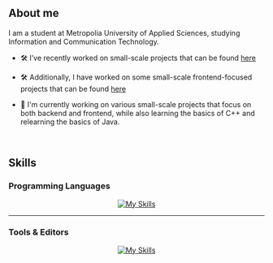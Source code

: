<!--
# Hi there 👋

&nbsp; -->

## About me

I am a student at Metropolia University of Applied Sciences, studying Information and Communication Technology.

* 🛠️ I’ve recently worked on small-scale projects that can be found [here](https://github.com/Arazm1/Small-Projects)

* 🛠️ Additionally, I have worked on some small-scale frontend-focused projects that can be found [here](https://github.com/Arazm1/Frontend-snippets)
* 🔭 I'm currently working on various small-scale projects that focus on both backend and frontend, while also learning the basics of C++ and relearning the basics of Java.

&nbsp;

## Skills

### Programming Languages

<div align="center">

[![My Skills](https://skillicons.dev/icons?i=py,mysql,js,html,css,java,cpp,flask)](https://skillicons.dev)

</div>

----------------------------------------------------------------------------------------------------------------------------

### Tools & Editors

<div align="center">
    
[![My Skills](https://skillicons.dev/icons?i=vscode,pycharm)](https://skillicons.dev)

</div>

<!--
<div align="center">

<a href="https://www.python.org/" style="text-decoration: none;">
    <img src="https://cdn.jsdelivr.net/npm/simple-icons@v5/icons/python.svg" width="30" height="30" alt="Python">
</a>
<a href="https://www.mysql.com/" style="text-decoration: none;">
    <img src="https://cdn.jsdelivr.net/npm/simple-icons@v5/icons/mysql.svg" width="30" height="30" alt="MySQL">
</a>
<a href="https://developer.mozilla.org/en-US/docs/Web/JavaScript" style="text-decoration: none;">
    <img src="https://cdn.jsdelivr.net/npm/simple-icons@v5/icons/javascript.svg" width="30" height="30" alt="JavaScript">
</a>
<a href="https://developer.mozilla.org/en-US/docs/Web/HTML" style="text-decoration: none;">
    <img src="https://cdn.jsdelivr.net/npm/simple-icons@v5/icons/html5.svg" width="30" height="30" alt="HTML">
</a>
<a href="https://developer.mozilla.org/en-US/docs/Web/CSS" style="text-decoration: none;">
    <img src="https://cdn.jsdelivr.net/npm/simple-icons@v5/icons/css3.svg" width="30" height="30" alt="CSS">
</a>
<a href="https://isocpp.org/" style="text-decoration: none;">
    <img src="https://cdn.jsdelivr.net/npm/simple-icons@v5/icons/cplusplus.svg" width="30" height="30" alt="C++">
</a>

</div>

-->





<!--
- <a href="https://www.python.org/"><img src="https://cdn.jsdelivr.net/npm/simple-icons@v5/icons/python.svg" width="30" height="30"></a> Python  
- <a href="https://www.mysql.com/"><img src="https://cdn.jsdelivr.net/npm/simple-icons@v5/icons/mysql.svg" width="30" height="30"></a> MySQL  
- <a href="https://developer.mozilla.org/en-US/docs/Web/JavaScript"><img src="https://cdn.jsdelivr.net/npm/simple-icons@v5/icons/javascript.svg" width="30" height="30"></a> JavaScript  
- <a href="https://developer.mozilla.org/en-US/docs/Web/HTML"><img src="https://cdn.jsdelivr.net/npm/simple-icons@v5/icons/html5.svg" width="30" height="30"></a> HTML  
- <a href="https://developer.mozilla.org/en-US/docs/Web/CSS"><img src="https://cdn.jsdelivr.net/npm/simple-icons@v5/icons/css3.svg" width="30" height="30"></a> CSS  
- <a href="https://isocpp.org/"><img src="https://cdn.jsdelivr.net/npm/simple-icons@v5/icons/cplusplus.svg" width="30" height="30"></a> C++

-->

<!--
**Arazm1/Arazm1** is a ✨ _special_ ✨ repository because its `README.md` (this file) appears on your GitHub profile.

Here are some ideas to get you started:

- 🔭 I’m currently working on ...
- 🌱 I’m currently learning ...
- 👯 I’m looking to collaborate on ...
- 🤔 I’m looking for help with ...
- 💬 Ask me about ...
- 📫 How to reach me: ...
- 😄 Pronouns: ...
- ⚡ Fun fact: ...
-->

